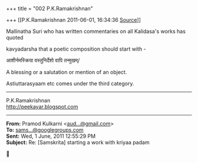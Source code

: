 +++
title = "002 P.K.Ramakrishnan"

+++
[[P.K.Ramakrishnan	2011-06-01, 16:34:36 [Source](https://groups.google.com/g/samskrita/c/DnMsnfE8Bqg)]]



Mallinatha Suri who has written commentaries on all Kalidasa's works has quoted

kavyadarsha that a poetic composition should start with -

  
आशीर्नमस्क्रिया वस्तुनिर्देशो वापि तन्मुखम्/

  

A blessing or a salutation or mention of an object.

  

Astiuttarasyaam etc comes under the third category.

  

  

-----------------------------------  
P.K.Ramakrishnan  
<http://peekayar.blogspot.com>

  

  

------------------------------------------------------------------------

**From:** Pramod Kulkarni \<[aud...@gmail.com]()\>  
**To:** [sams...@googlegroups.com]()  
**Sent:** Wed, 1 June, 2011 12:55:29 PM  
**Subject:** Re: \[Samskrita\] starting a work with kriyaa padam  



